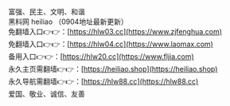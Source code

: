富强、‌民主、‌文明、‌和谐
<br>
黑料网 heiliao （0904地址最新更新）
<br>
免翻墙入口👉👉：[https://hlw03.cc](https://www.zjfenghua.com)
<br>
免翻墙入口👉👉：[https://hlw04.cc](https://www.laomax.com)
<br>
备用入口👉👉：[https://hlw20.cc](https://www.fljia.com)
<br>
永久主页需翻墙👉👉：[https://heiliao.shop](https://heiliao.shop)
<br>
永久导航需翻墙👉👉：[https://hlw88.cc](https://hlw88.cc)
<br>
爱国、‌敬业、‌诚信、‌友善
